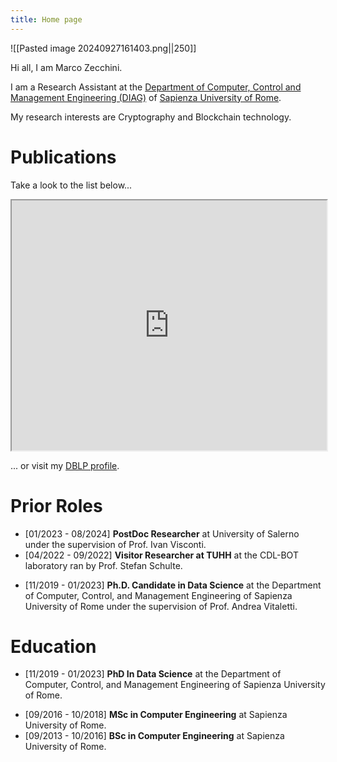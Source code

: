 ```yaml
---
title: Home page
---
```


![[Pasted image 20240927161403.png||250]] 

Hi all, I am Marco Zecchini.

I am a Research Assistant at the [Department of Computer, Control and Management Engineering (DIAG)](https://www.dis.uniroma1.it/) of [Sapienza University of Rome](https://www.uniroma1.it/it/pagina-strutturale/home).

My research interests are Cryptography and Blockchain technology.
# Publications

Take a look to the list below...


<iframe src="https://bibbase.org/show?bib=https://dblp.org/pid/258/2353.bib&noBootstrap=1" width="100%" height="400" border="none"></iframe>

... or visit my [DBLP profile](https://dblp.org/pid/258/2353.html).

# Prior Roles

* [01/2023 - 08/2024] **PostDoc Researcher** at University of Salerno under the supervision of Prof. Ivan Visconti.
* [04/2022 - 09/2022] **Visitor Researcher at TUHH** at the CDL-BOT laboratory ran by Prof. Stefan Schulte.
- [11/2019 - 01/2023] **Ph.D. Candidate in Data Science** at the Department of Computer, Control, and Management Engineering of Sapienza University of Rome under the supervision of Prof. Andrea Vitaletti.

# Education

* [11/2019 - 01/2023] **PhD In Data Science** at the Department of Computer, Control, and Management Engineering of Sapienza University of Rome.
- [09/2016 - 10/2018] **MSc in Computer Engineering** at Sapienza University of Rome.
- [09/2013 - 10/2016] **BSc in Computer Engineering** at Sapienza University of Rome.